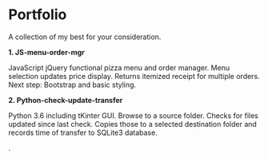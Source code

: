 # Portfolio
A collection of my best for your consideration.

**1. JS-menu-order-mgr**

JavaScript jQuery functional pizza menu and order manager. Menu selection updates price display. Returns itemized receipt for multiple orders. Next step: Bootstrap and basic styling.

**2. Python-check-update-transfer**

Python 3.6 including tKinter GUI. Browse to a source folder. Checks for files updated since
last check. Copies those to a selected destination folder and records time of transfer to SQLite3 database.


.
